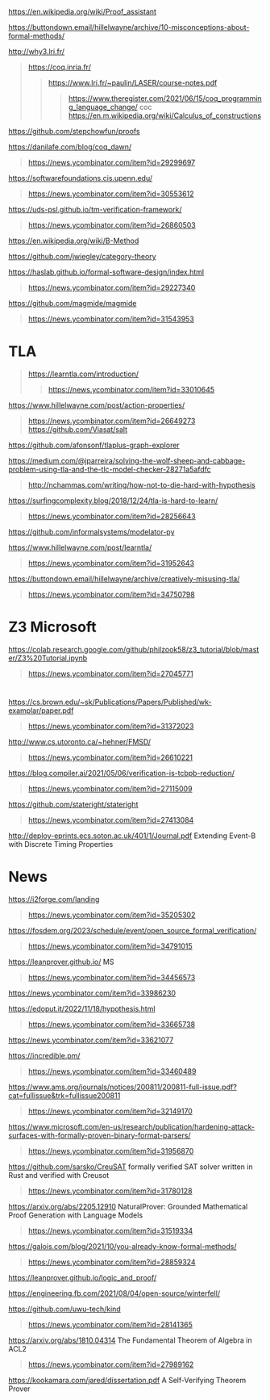 https://en.wikipedia.org/wiki/Proof_assistant

https://buttondown.email/hillelwayne/archive/10-misconceptions-about-formal-methods/

http://why3.lri.fr/

> https://coq.inria.fr/
> > https://www.lri.fr/~paulin/LASER/course-notes.pdf
> > > https://www.theregister.com/2021/06/15/coq_programming_language_change/ coc
> https://en.m.wikipedia.org/wiki/Calculus_of_constructions

https://github.com/stepchowfun/proofs

https://danilafe.com/blog/coq_dawn/
> https://news.ycombinator.com/item?id=29299697

https://softwarefoundations.cis.upenn.edu/
> https://news.ycombinator.com/item?id=30553612

https://uds-psl.github.io/tm-verification-framework/
> https://news.ycombinator.com/item?id=26860503

https://en.wikipedia.org/wiki/B-Method

https://github.com/jwiegley/category-theory

https://haslab.github.io/formal-software-design/index.html
> https://news.ycombinator.com/item?id=29227340

https://github.com/magmide/magmide
> https://news.ycombinator.com/item?id=31543953

# TLA
> https://learntla.com/introduction/
> > https://news.ycombinator.com/item?id=33010645

https://www.hillelwayne.com/post/action-properties/
> https://news.ycombinator.com/item?id=26649273
  > https://github.com/Viasat/salt

https://github.com/afonsonf/tlaplus-graph-explorer

https://medium.com/@jparreira/solving-the-wolf-sheep-and-cabbage-problem-using-tla-and-the-tlc-model-checker-28271a5afdfc
> http://nchammas.com/writing/how-not-to-die-hard-with-hypothesis

https://surfingcomplexity.blog/2018/12/24/tla-is-hard-to-learn/
> https://news.ycombinator.com/item?id=28256643

https://github.com/informalsystems/modelator-py

https://www.hillelwayne.com/post/learntla/
> https://news.ycombinator.com/item?id=31952643

https://buttondown.email/hillelwayne/archive/creatively-misusing-tla/
> https://news.ycombinator.com/item?id=34750798

# Z3 Microsoft
https://colab.research.google.com/github/philzook58/z3_tutorial/blob/master/Z3%20Tutorial.ipynb
> https://news.ycombinator.com/item?id=27045771

# 
https://cs.brown.edu/~sk/Publications/Papers/Published/wk-examplar/paper.pdf
> https://news.ycombinator.com/item?id=31372023

http://www.cs.utoronto.ca/~hehner/FMSD/
> https://news.ycombinator.com/item?id=26610221

https://blog.compiler.ai/2021/05/06/verification-is-tcbpb-reduction/
> https://news.ycombinator.com/item?id=27115009

https://github.com/stateright/stateright
> https://news.ycombinator.com/item?id=27413084

http://deploy-eprints.ecs.soton.ac.uk/401/1/Journal.pdf Extending Event-B with Discrete Timing Properties

# News
https://i2forge.com/landing
> https://news.ycombinator.com/item?id=35205302

https://fosdem.org/2023/schedule/event/open_source_formal_verification/
> https://news.ycombinator.com/item?id=34791015

https://leanprover.github.io/ MS
> https://news.ycombinator.com/item?id=34456573

https://news.ycombinator.com/item?id=33986230

https://edoput.it/2022/11/18/hypothesis.html
> https://news.ycombinator.com/item?id=33665738

https://news.ycombinator.com/item?id=33621077

https://incredible.pm/
> https://news.ycombinator.com/item?id=33460489

https://www.ams.org/journals/notices/200811/200811-full-issue.pdf?cat=fullissue&trk=fullissue200811
> https://news.ycombinator.com/item?id=32149170

https://www.microsoft.com/en-us/research/publication/hardening-attack-surfaces-with-formally-proven-binary-format-parsers/
> https://news.ycombinator.com/item?id=31956870

https://github.com/sarsko/CreuSAT formally verified SAT solver written in Rust and verified with Creusot
> https://news.ycombinator.com/item?id=31780128

https://arxiv.org/abs/2205.12910 NaturalProver: Grounded Mathematical Proof Generation with Language Models
> https://news.ycombinator.com/item?id=31519334

https://galois.com/blog/2021/10/you-already-know-formal-methods/
> https://news.ycombinator.com/item?id=28859324

https://leanprover.github.io/logic_and_proof/

https://engineering.fb.com/2021/08/04/open-source/winterfell/

https://github.com/uwu-tech/kind
> https://news.ycombinator.com/item?id=28141365

https://arxiv.org/abs/1810.04314 The Fundamental Theorem of Algebra in ACL2
> https://news.ycombinator.com/item?id=27989162

https://kookamara.com/jared/dissertation.pdf A Self-Verifying Theorem Prover